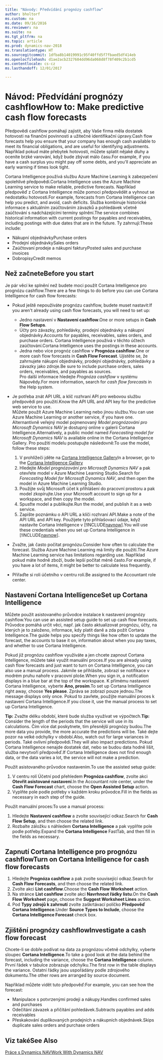 ```yaml
---
title: "Návody: Předvídání prognózy cashflow"
author: bholtorf
ms.custom: na
ms.date: 09/16/2016
ms.reviewer: na
ms.suite: na
ms.tgt_pltfrm: na
ms.topic: article
ms.prod: dynamics-nav-2018
ms.translationtype: HT
ms.sourcegitcommit: 1dfba8b14019991c95f40ffd5f7fbaed5df414eb
ms.openlocfilehash: d1ae2acb2327604dd96da068d8f78f409c2b1cd5
ms.contentlocale: cs-cz
ms.lasthandoff: 12/01/2017

---
```


# <a name="how-to-make-predictive-cash-flow-forecasts"></a><span data-ttu-id="4e287-102">Návod: Předvídání prognózy cashflow</span><span class="sxs-lookup"><span data-stu-id="4e287-102">How to: Make predictive cash flow forecasts</span></span>
<span data-ttu-id="4e287-103">Předpovědi cashflow pomáhají zajistit, aby Vaše firma měla dostatek hotovosti na finanční povinnosti a užitečné identifikační úpravy.</span><span class="sxs-lookup"><span data-stu-id="4e287-103">Cash flow forecasts help you ensure that your company has enough cash available to meet its financial obligations, and are useful for identifying adjustments.</span></span> <span data-ttu-id="4e287-104">Například pokud máte přebytek hotovosti, můžete splatit nějaké dluhy a oceníte brzké varování, když bude zbývat málo času.</span><span class="sxs-lookup"><span data-stu-id="4e287-104">For example, if you have a cash surplus you might pay off some debts, and you'll appreciate an early warning if times look tight.</span></span>

<span data-ttu-id="4e287-105">Cortana Intelligence používá službu Azure Machine Learning k zabezpečení spolehlivé předpovědi.</span><span class="sxs-lookup"><span data-stu-id="4e287-105">Cortana Intelligence uses the Azure Machine Learning service to make reliable, predictive forecasts.</span></span> <span data-ttu-id="4e287-106">Například předpověď z Cortana Intelligence může pomoci předpovědět a vyhnout se nedostatku hotovosti.</span><span class="sxs-lookup"><span data-stu-id="4e287-106">For example, forecasts from Cortana Intelligence can help you predict, and avoid, cash deficits.</span></span> <span data-ttu-id="4e287-107">Služba kombinuje historické informace s aktuálním zaúčtováním závazků a pohledávek včetně zaúčtování s nadcházejícími termíny splnění.</span><span class="sxs-lookup"><span data-stu-id="4e287-107">The service combines historical information with current postings for payables and receivables, including postings with due dates that are in the future.</span></span> <span data-ttu-id="4e287-108">Ty zahrnují:</span><span class="sxs-lookup"><span data-stu-id="4e287-108">These include:</span></span>
* <span data-ttu-id="4e287-109">Nákupní objednávky</span><span class="sxs-lookup"><span data-stu-id="4e287-109">Purchase orders</span></span>
* <span data-ttu-id="4e287-110">Prodejní objednávky</span><span class="sxs-lookup"><span data-stu-id="4e287-110">Sales orders</span></span>
* <span data-ttu-id="4e287-111">Zaúčtovaní prodeje a nákupní faktury</span><span class="sxs-lookup"><span data-stu-id="4e287-111">Posted sales and purchase invoices</span></span>
* <span data-ttu-id="4e287-112">Dobropisy</span><span class="sxs-lookup"><span data-stu-id="4e287-112">Credit memos</span></span>

## <a name="before-you-start"></a><span data-ttu-id="4e287-113">Než začnete</span><span class="sxs-lookup"><span data-stu-id="4e287-113">Before you start</span></span>  
<span data-ttu-id="4e287-114">Je pár věcí ke splnění než budete moci použít Cortana Intelligence pro prognózu cashflow.</span><span class="sxs-lookup"><span data-stu-id="4e287-114">There are a few things to do before you can use Cortana Intelligence for cash flow forecasts:</span></span>
* <span data-ttu-id="4e287-115">Pokud ještě nepoužíváte prognózu cashflow, budete muset nastavit:</span><span class="sxs-lookup"><span data-stu-id="4e287-115">If you aren't already using cash flow forecasts, you will need to set up:</span></span>
    * <span data-ttu-id="4e287-116">Jedno nastavení v **Nastavení cashflow**.</span><span class="sxs-lookup"><span data-stu-id="4e287-116">One or more setups in **Cash Flow Setups**.</span></span>
    * <span data-ttu-id="4e287-117">Účty pro závazky, pohledávky, prodejní objednávky a nákupní objednávky.</span><span class="sxs-lookup"><span data-stu-id="4e287-117">Accounts for payables, receivables, sales orders, and purchase orders.</span></span> <span data-ttu-id="4e287-118">Cortana Intelligence používá v těchto účtech zaúčtování.</span><span class="sxs-lookup"><span data-stu-id="4e287-118">Cortana Intelligence uses the postings in these accounts.</span></span>
    * <span data-ttu-id="4e287-119">Jedna nebo více prognóz cashflow v **Prognóza cashflow**.</span><span class="sxs-lookup"><span data-stu-id="4e287-119">One or more cash flow forecasts in **Cash Flow Forecast**.</span></span> <span data-ttu-id="4e287-120">Ujistěte se, že zahrnujete nákupní objednávky, prodejní objednávky, pohledávky a závazky jako zdroje.</span><span class="sxs-lookup"><span data-stu-id="4e287-120">Be sure to include purchase orders, sales orders, receivables, and payables as sources.</span></span>  
    <span data-ttu-id="4e287-121">Pro další informace hledejte _Prognóza cashflow_ v systému Nápovědy.</span><span class="sxs-lookup"><span data-stu-id="4e287-121">For more information, search for _cash flow forecasts_ in the Help system.</span></span>
* <span data-ttu-id="4e287-122">Je potřeba znát API URL a klíč rozhraní API pro webovou službu předpovědi pro použití.</span><span class="sxs-lookup"><span data-stu-id="4e287-122">Know the API URL and API key for the predictive web service to use.</span></span>  
    <span data-ttu-id="4e287-123">Můžete použít Azure Machine Learning nebo jinou službu.</span><span class="sxs-lookup"><span data-stu-id="4e287-123">You can use Azure Machine Learning or another service, if you have one.</span></span> <span data-ttu-id="4e287-124">Alternantivně veřejný model pojmenovaný _Model prognózování pro Microsoft Dynamics NAV_ je dostupný online v galerii Cortana Intelligence.</span><span class="sxs-lookup"><span data-stu-id="4e287-124">Alternatively, a public model named _Forecasting model for Microsoft Dynamics NAV_ is available online in the Cortana Intelligence Gallery.</span></span> <span data-ttu-id="4e287-125">Pro použití modelu postupujte následovně:</span><span class="sxs-lookup"><span data-stu-id="4e287-125">To use the model, follow these steps:</span></span>

    1. <span data-ttu-id="4e287-126">V prohlížeči jděte na [Cortana Intelligence Gallery](https://go.microsoft.com/fwlink/?linkid=828352)</span><span class="sxs-lookup"><span data-stu-id="4e287-126">In a browser, go to the [Cortana Intelligence Gallery](https://go.microsoft.com/fwlink/?linkid=828352)</span></span>
    2. <span data-ttu-id="4e287-127">Hledejte _Model prognózování pro Microsoft Dynamics NAV_ a pak otevřete model v Azure Machine Learning Studio.</span><span class="sxs-lookup"><span data-stu-id="4e287-127">Search for _Forecasting Model for Microsoft Dynamics NAV_, and then open the model in Azure Machine Learning Studio.</span></span>
    3. <span data-ttu-id="4e287-128">Použijte svůj Microsoft účet k přihlášení do pracovní prostoru a pak model zkopírujte.</span><span class="sxs-lookup"><span data-stu-id="4e287-128">Use your Microsoft account to sign up for a workspace, and then copy the model.</span></span>
    4. <span data-ttu-id="4e287-129">Spusťte model a publikujte.</span><span class="sxs-lookup"><span data-stu-id="4e287-129">Run the model, and publish it as a web service.</span></span>
    5. <span data-ttu-id="4e287-130">Zapište poznámku o API URL a klíči rozhraní API.</span><span class="sxs-lookup"><span data-stu-id="4e287-130">Make a note of the API URL and API key.</span></span> <span data-ttu-id="4e287-131">Použijete tyto přihlašovací údaje, když nastavíte Cortana Intelligence v [!INCLUDE[navnow](includes/navnow_md.md)].</span><span class="sxs-lookup"><span data-stu-id="4e287-131">You will use these credentials when you set up Cortana Intelligence in [!INCLUDE[navnow](includes/navnow_md.md)].</span></span>  

* <span data-ttu-id="4e287-132">Zvažte, jak často počítat prognózu.</span><span class="sxs-lookup"><span data-stu-id="4e287-132">Consider how often to calculate the forecast.</span></span> <span data-ttu-id="4e287-133">Služba Azure Machine Learning má limity dle použití.</span><span class="sxs-lookup"><span data-stu-id="4e287-133">The Azure Machine Learning service has limitations regarding use.</span></span> <span data-ttu-id="4e287-134">Například pokud máte hodně zboží, bude lepší počítat méně často.</span><span class="sxs-lookup"><span data-stu-id="4e287-134">For example, if you have a lot of items, it might be better to calculate less frequently.</span></span>
* <span data-ttu-id="4e287-135">Přiřaďte si roli účetního v centru rolí.</span><span class="sxs-lookup"><span data-stu-id="4e287-135">Be assigned to the Accountant role center.</span></span>

## <a name="set-up-cortana-intelligence"></a><span data-ttu-id="4e287-136">Nastavení Cortana Intelligence</span><span class="sxs-lookup"><span data-stu-id="4e287-136">Set up Cortana Intelligence</span></span>
<span data-ttu-id="4e287-137">Můžete použít asistovaného průvodce instalace k nastavení prognózy cashflow.</span><span class="sxs-lookup"><span data-stu-id="4e287-137">You can use an assisted setup guide to set up cash flow forecasts.</span></span> <span data-ttu-id="4e287-138">Průvodce pomáhá určit věci, např. jak často aktualizovat prognózu, účty, na kterých je to založeno, informace, kdy platit daně a zda požít Cortana Intelligence.</span><span class="sxs-lookup"><span data-stu-id="4e287-138">The guide helps you specify things like how often to update the forecast, the accounts to base it on, information about when you pay taxes, and whether to use Cortana Intelligence.</span></span>  

<span data-ttu-id="4e287-139">Pokud již prognózu cashflow využíváte a jen chcete zapnout Cortana Intelligence, můžete také využít manuální proces.</span><span class="sxs-lookup"><span data-stu-id="4e287-139">If you are already using cash flow forecasts and just want to turn on Cortana Intelligence, you can also use a manual process.</span></span> <span data-ttu-id="4e287-140">Jakmile se přihlásíte, zobrazí se notifikace v modrém pruhu nahoře v pracovní ploše.</span><span class="sxs-lookup"><span data-stu-id="4e287-140">When you sign in, a notification displays in a blue bar at the top of the workspace.</span></span> <span data-ttu-id="4e287-141">K přímému nastavení Cortana Intelligence, vyberte **Ano, prosím**.</span><span class="sxs-lookup"><span data-stu-id="4e287-141">To set up Cortana Intelligence right away, choose **Yes please**.</span></span> <span data-ttu-id="4e287-142">Zpráva se zobrazí pouze jednou.</span><span class="sxs-lookup"><span data-stu-id="4e287-142">The message displays only once.</span></span> <span data-ttu-id="4e287-143">Pokud to zavřete, použijte manuální proces k nastavení Cortana Intelligence.</span><span class="sxs-lookup"><span data-stu-id="4e287-143">If you close it, use the manual process to set up Cortana Intelligence.</span></span>  

<span data-ttu-id="4e287-144">**Tip:** Zvažte délku období, které bude služba využívat ve výpočtech.</span><span class="sxs-lookup"><span data-stu-id="4e287-144">**Tip:** Consider the length of the periods that the service will use in its calculations.</span></span> <span data-ttu-id="4e287-145">Čím více dat poskytnete, tím přesnější prognózy budou.</span><span class="sxs-lookup"><span data-stu-id="4e287-145">The more data you provide, the more accurate the predictions will be.</span></span> <span data-ttu-id="4e287-146">Také dejte pozor na velké odchylky v období.</span><span class="sxs-lookup"><span data-stu-id="4e287-146">Also, watch out for large variances in periods.</span></span> <span data-ttu-id="4e287-147">Také ovlivní předpovědi.</span><span class="sxs-lookup"><span data-stu-id="4e287-147">They will also impact predictions.</span></span> <span data-ttu-id="4e287-148">Pokud Cortana Intelligence nenajde dostatek dat, nebo se budou data hodně lišit, služba nevytvoří předpověď.</span><span class="sxs-lookup"><span data-stu-id="4e287-148">If Cortana Intelligence does not find enough data, or the data varies a lot, the service will not make a prediction.</span></span>

<span data-ttu-id="4e287-149">Použít asistovaného průvodce nastavením.</span><span class="sxs-lookup"><span data-stu-id="4e287-149">To use the assisted setup guide:</span></span>
1. <span data-ttu-id="4e287-150">V centru rolí Účetní pod přehledem **Prognóza cashflow**, zvolte akci **Otevřít asistované nastavení**.</span><span class="sxs-lookup"><span data-stu-id="4e287-150">In the Accountant role center, under the **Cash Flow Forecast** chart, choose the **Open Assisted Setup** action.</span></span>
2. <span data-ttu-id="4e287-151">Vyplňte pole podle potřeby v každém kroku průvodce.</span><span class="sxs-lookup"><span data-stu-id="4e287-151">Fill in the fields as necessary in each step of the guide.</span></span>

<span data-ttu-id="4e287-152">Použít manuální proces:</span><span class="sxs-lookup"><span data-stu-id="4e287-152">To use a manual process:</span></span>
1. <span data-ttu-id="4e287-153">Hledejte **Nastavení cashflow** a zvolte související odkaz.</span><span class="sxs-lookup"><span data-stu-id="4e287-153">Search for **Cash Flow Setup**, and then choose the related link.</span></span>
2. <span data-ttu-id="4e287-154">Rozbalte záložku s náhledem **Cortana Intelligence** a pak vyplňte pole podle potřeby.</span><span class="sxs-lookup"><span data-stu-id="4e287-154">Expand the **Cortana Intelligence** FastTab, and then fill in the fields as necessary.</span></span>

## <a name="turn-on-cortana-intelligence-for-cash-flow-forecasts"></a><span data-ttu-id="4e287-155">Zapnutí Cortana Intelligence pro prognózu cashflow</span><span class="sxs-lookup"><span data-stu-id="4e287-155">Turn on Cortana Intelligence for cash flow forecasts</span></span>
1. <span data-ttu-id="4e287-156">Hledejte **Prognóza cashflow** a pak zvolte související odkaz.</span><span class="sxs-lookup"><span data-stu-id="4e287-156">Search for **Cash Flow Forecasts**, and then choose the related link.</span></span>
2. <span data-ttu-id="4e287-157">Zvolte akci **List cashflow**.</span><span class="sxs-lookup"><span data-stu-id="4e287-157">Choose the **Cash Flow Worksheet** action.</span></span>
3. <span data-ttu-id="4e287-158">Na stránce **List cashflow** zvolte akci **Navrhnout řádky listu**.</span><span class="sxs-lookup"><span data-stu-id="4e287-158">On the **Cash Flow Worksheet** page, choose the **Suggest Worksheet Lines** action.</span></span>  
4. <span data-ttu-id="4e287-159">Pod **Typy zdrojů k zahrnutí** zvolte zaškrtávací políčko **Předpověď Cortana Intelligence**.</span><span class="sxs-lookup"><span data-stu-id="4e287-159">Under **Source Types to Include**, choose the **Cortana Intelligence Forecast** check box.</span></span>

## <a name="investigate-a-cash-flow-forecast"></a><span data-ttu-id="4e287-160">Zjištění prognózy cashflow</span><span class="sxs-lookup"><span data-stu-id="4e287-160">Investigate a cash flow forecast</span></span>
<span data-ttu-id="4e287-161">Chcete-li se dobře podívat na data za prognózou včetně odchylky, vyberte sloupec **Cortana Intelligence**.</span><span class="sxs-lookup"><span data-stu-id="4e287-161">To take a good look at the data behind the forecast, including the variance, choose the **Cortana Intelligence** column.</span></span> <span data-ttu-id="4e287-162">První řádek v tabulce zobrazuje odchylku.</span><span class="sxs-lookup"><span data-stu-id="4e287-162">The first row in the table displays the variance.</span></span> <span data-ttu-id="4e287-163">Ostatní řádky jsou uspořádány podle zdrojového dokumentu.</span><span class="sxs-lookup"><span data-stu-id="4e287-163">The other rows are arranged by source document.</span></span>  

<span data-ttu-id="4e287-164">Například můžete vidět tuto předpověď:</span><span class="sxs-lookup"><span data-stu-id="4e287-164">For example, you can see how the forecast:</span></span>    
* <span data-ttu-id="4e287-165">Manipulace s potvrzenými prodeji a nákupy.</span><span class="sxs-lookup"><span data-stu-id="4e287-165">Handles confirmed sales and purchases</span></span>
* <span data-ttu-id="4e287-166">Odečítání závazek a přičítání pohledávek.</span><span class="sxs-lookup"><span data-stu-id="4e287-166">Subtracts payables and adds receivables</span></span>
* <span data-ttu-id="4e287-167">Přeskakování duplikovaných prodejních a nákupních objednávek.</span><span class="sxs-lookup"><span data-stu-id="4e287-167">Skips duplicate sales orders and purchase orders</span></span>

## <a name="see-also"></a><span data-ttu-id="4e287-168">Viz také</span><span class="sxs-lookup"><span data-stu-id="4e287-168">See Also</span></span>  
[<span data-ttu-id="4e287-169">Práce s Dynamics NAV</span><span class="sxs-lookup"><span data-stu-id="4e287-169">Work With Dynamics NAV</span></span>](ui-work-product.md)

